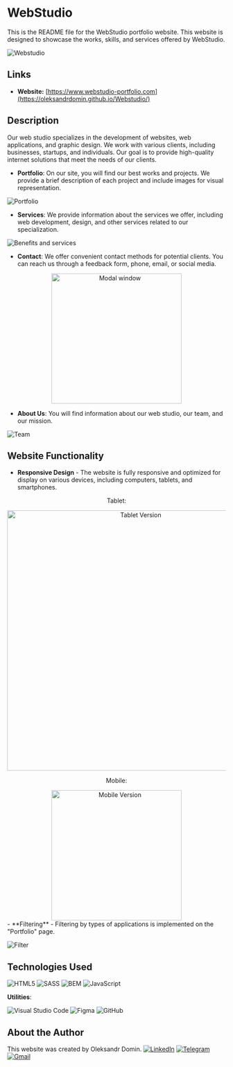 # WebStudio

This is the README file for the WebStudio portfolio website. This website is designed to showcase the works, skills, and services offered by WebStudio.

![Webstudio](images/readme/studio-desktop.png)

## Links

- **Website:** [https://www.webstudio-portfolio.com](https://oleksandrdomin.github.io/Webstudio/)

## Description

Our web studio specializes in the development of websites, web applications, and graphic design. We work with various clients, including businesses, startups, and individuals. Our goal is to provide high-quality internet solutions that meet the needs of our clients.

- **Portfolio**: On our site, you will find our best works and projects. We provide a brief description of each project and include images for visual representation.

![Portfolio](images/readme/portfolio.png)

- **Services**: We provide information about the services we offer, including web development, design, and other services related to our specialization.

![Benefits and services](images/readme/benefits-services.png)

- **Contact**: We offer convenient contact methods for potential clients. You can reach us through a feedback form, phone, email, or social media.
  
<div align="center">
<img src="images/readme/modal.png" alt="Modal window" width="300">
</div>

- **About Us**: You will find information about our web studio, our team, and our mission.

![Team](images/readme/team.png)

## Website Functionality

- **Responsive Design** - The website is fully responsive and optimized for display on various devices, including computers, tablets, and smartphones.

<div align="center">
  <p>Tablet:</p>
<img src="images/readme/studio-tablet.png" alt="Tablet Version" width="600">
</div>

<div align="center">
  <p>Mobile:</p>
<img src="images/readme/studio-mobile.png" alt="Mobile Version" width="300">
</div>
- **Filtering** - Filtering by types of applications is implemented on the "Portfolio" page.

![Filter](images/readme/filter.png)

## Technologies Used

  ![HTML5](https://img.shields.io/badge/html5-%23E34F26.svg?style=for-the-badge&logo=html5&logoColor=white)
  ![SASS](https://img.shields.io/badge/SASS-hotpink.svg?style=for-the-badge&logo=SASS&logoColor=white)
  ![BEM](https://img.shields.io/badge/BEM-20232a?style=for-the-badge&logo=bem&logoColor=white)
  ![JavaScript](https://img.shields.io/badge/javascript-%23323330.svg?style=for-the-badge&logo=javascript&logoColor=%23F7DF1E)

**Utilities**:

   ![Visual Studio Code](https://img.shields.io/badge/Visual%20Studio%20Code-0078d7.svg?style=for-the-badge&logo=visual-studio-code&logoColor=white)
   ![Figma](https://img.shields.io/badge/figma-%23F24E1E.svg?style=for-the-badge&logo=figma&logoColor=white)
   ![GitHub](https://img.shields.io/badge/github-%23121011.svg?style=for-the-badge&logo=github&logoColor=white)

## About the Author
This website was created by Oleksandr Domin.
<a href="https://www.linkedin.com/in/dominoleksandr/" target="_blank">![LinkedIn](https://img.shields.io/badge/linkedin-%230077B5.svg?style=for-the-badge&logo=linkedin&logoColor=white)</a>
<a href="https://t.me/Aleksandr_Czech" target="_blank">![Telegram](https://img.shields.io/badge/Telegram-2CA5E0?style=for-the-badge&logo=telegram&logoColor=white)</a>
<a href="mailto:o.v.domin@gmail.com" target="_blank">![Gmail](https://img.shields.io/badge/Gmail-D14836?style=for-the-badge&logo=gmail&logoColor=white)</a>
